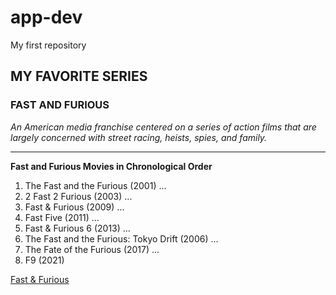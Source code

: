 # app-dev
My first repository
## MY FAVORITE SERIES
### FAST AND FURIOUS
   *An American media franchise centered on a series of action films that are largely concerned with street racing, heists, spies, and family.*
   
--- 
**Fast and Furious Movies in Chronological Order**
1. The Fast and the Furious (2001) ...
2. 2 Fast 2 Furious (2003) ...
3. Fast & Furious (2009) ...
4. Fast Five (2011) ...
5. Fast & Furious 6 (2013) ...
6. The Fast and the Furious: Tokyo Drift (2006) ...
7. The Fate of the Furious (2017) ...
8. F9 (2021)

[Fast & Furious](https://en.wikipedia.org/wiki/Fast_%26_Furious)
